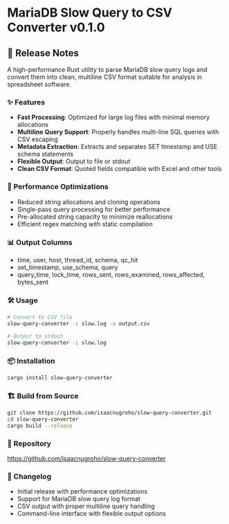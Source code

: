 # MariaDB Slow Query to CSV Converter v0.1.0

## 🚀 Release Notes

A high-performance Rust utility to parse MariaDB slow query logs and convert them into clean, multiline CSV format suitable for analysis in spreadsheet software.

### ✨ Features

- **Fast Processing**: Optimized for large log files with minimal memory allocations
- **Multiline Query Support**: Properly handles multi-line SQL queries with CSV escaping
- **Metadata Extraction**: Extracts and separates SET timestamp and USE schema statements
- **Flexible Output**: Output to file or stdout
- **Clean CSV Format**: Quoted fields compatible with Excel and other tools

### 🔧 Performance Optimizations

- Reduced string allocations and cloning operations
- Single-pass query processing for better performance
- Pre-allocated string capacity to minimize reallocations
- Efficient regex matching with static compilation

### 📊 Output Columns

- time, user, host, thread_id, schema, qc_hit
- set_timestamp, use_schema, query
- query_time, lock_time, rows_sent, rows_examined, rows_affected, bytes_sent

### 🛠️ Usage

```bash
# Convert to CSV file
slow-query-converter -i slow.log -o output.csv

# Output to stdout
slow-query-converter -i slow.log
```

### 📦 Installation

```bash
cargo install slow-query-converter
```

### 🏗️ Build from Source

```bash
git clone https://github.com/isaacnugroho/slow-query-converter.git
cd slow-query-converter
cargo build --release
```

### 🔗 Repository

https://github.com/isaacnugroho/slow-query-converter

### 📝 Changelog

- Initial release with performance optimizations
- Support for MariaDB slow query log format
- CSV output with proper multiline query handling
- Command-line interface with flexible output options
